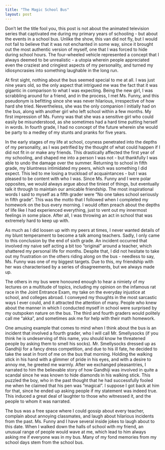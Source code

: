 ```yaml
---
title: "The Magic School Bus"
layout: post
---
```


Don’t let the title fool you, this post is not about the animated television series that captivated me during my primary years of schooling - but about the events in a school bus. Unlike the show, this van did not fly, but I would not fail to believe that it was not enchanted in some way, since it brought out the most authentic version of myself, one that I was forced to hide during school hours. The four-wheeled vehicle represented a concept that I always deemed to be unrealistic - a utopia wherein people appreciated even the craziest and cringiest aspects of my personality, and turned my idiosyncrasies into something laughable in the long run. 


At first sight, nothing about the bus seemed special to me at all. I was just nine years old, so the only aspect that intrigued me was the fact that it was gigantic in comparison to what I was expecting. Being the new girl, I was scrabbling around for a friend, and in the process, I met Ms. Funny, and this pseudonym is befitting since she was never hilarious, irrespective of how hard she tried. Nevertheless, she was the only companion I initially had on the bus, along with another girl who left school within a few months. My first impression of Ms. Funny was that she was a sensitive girl who could easily be misunderstood, as she sometimes had a hard time putting herself in words. In fourth grade, I had no concept of the future wherein she would be party to a medley of my stunts and pranks for five years. 

In the early stages of my life at school, coyness penetrated into the depths of my personality, as I was petrified by the thought of what could happen if I did not fit in or make any friends. This drastically affected the first year of my schooling, and shaped me into a person I was not - but thankfully I was able to undo the damage over the summer. Returning to school in fifth grade, my bluntness intimidated my peers, which was something I did expect. This led to me losing a truckload of acquaintances - but I was pleased to be content with who I was. Since Ms. Funny and I were polar opposites, we would always argue about the tiniest of things, but eventually talk it through to maintain our amicable friendship. The most inspirational words I said to myself as a fifth grader were “No one takes school seriously in fifth grade”. This was the motto that I followed when I completed my homework on the bus every morning. I would often preach about the depths of life like I had experienced everything, just to vent out my innermost feelings in some place. After all, I was throwing an act in school that was extremely hard to keep up with.

As much as I did loosen up with my peers at times, I never wanted details of my blunt temperament to become a talk among teachers. Sadly, I only came to this conclusion by the end of sixth grade. An incident occurred that involved my naive self acting a bit too “original” around a teacher, which shattered my personal life for months. Despite that, I did not hesitate to take out my frustration on the others riding along on the bus - needless to say, Ms. Funny was one of my biggest targets. Due to this, my friendship with her was characterised by a series of disagreements, but we always made up. 

The others in my bus were honoured enough to hear a nimiety of my lectures on a multitude of topics, including my opinion on the infamous rat race in the Joint Entrance Exam, my take on the everyday injustice at school, and colleges abroad. I conveyed my thoughts in the most sarcastic ways I ever could, and it attracted the attention of many. People who knew about the manner in which I conducted myself in school were surprised by my outspoken nature on the bus. The third and fourth graders would politely call me “akka”, and sometimes ask me for help with their math homework. 

One amusing example that comes to mind when I think about the bus is an incident that involved a fourth grader, who I will call Mr. Smellysocks (if you think he is undeserving of this name, you should know he threatened people by asking them to smell his socks). Mr. Smellysocks dressed up as Gandhiji for a fancy dress competition, and due to his ill fate, he decided to take the seat in front of me on the bus that morning. Holding the walking stick in his hand with a glimmer of pride in his eyes, and with a desire to annoy me, he greeted me warmly. After we exchanged pleasantries, I narrated to him the believable story of how Gandhiji was involved in quite a scandal since he was known to hide diamonds in his walking stick. This puzzled the boy, who in the past thought that he had successfully fooled me when he claimed that his pen was “magical”.  I suppose I got back at him for that, since he ended up asking people if my statement was indeed true. This induced a great deal of laughter to those who witnessed it, and the people to whom it was narrated.

The bus was a free space where I could gossip about every teacher, complain about annoying classmates, and laugh about hilarious incidents from the past. Ms. Funny and I have several inside jokes to laugh about to this date. When I walked down the halls of school with my friend, an unusual range of people would wave at me, which lead to him always asking me if everyone was in my bus. Many of my fond memories from my school days stem from the school bus. 

